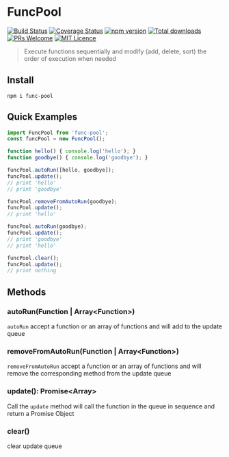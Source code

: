 # FuncPool

[![Build Status](https://travis-ci.org/Runjuu/FuncPool.svg?branch=master)](https://travis-ci.org/Runjuu/FuncPool)
[![Coverage Status](https://coveralls.io/repos/github/Runjuu/FuncPool/badge.svg?branch=master)](https://coveralls.io/github/Runjuu/FuncPool?branch=master)
[![npm version](https://badge.fury.io/js/func-pool.svg)](https://www.npmjs.com/package/func-pool)
[![Total downloads](https://img.shields.io/npm/dt/func-pool.svg)](https://www.npmjs.com/package/func-pool)
[![PRs Welcome](https://img.shields.io/badge/PRs-welcome-brightgreen.svg)](CONTRIBUTING.md#pull-requests)
[![MIT Licence](https://badges.frapsoft.com/os/mit/mit.svg?v=103)](https://opensource.org/licenses/mit-license.php)

> Execute functions sequentially and modify (add, delete, sort) the order of execution when needed

## Install
```console
npm i func-pool
```

## Quick Examples
```js
import FuncPool from 'func-pool';
const funcPool = new FuncPool();

function hello() { console.log('hello'); }
function goodbye() { console.log('goodbye'); }

funcPool.autoRun([hello, goodbye]);
funcPool.update();
// print 'hello'
// print 'goodbye'

funcPool.removeFromAutoRun(goodbye);
funcPool.update();
// print 'hello'

funcPool.autoRun(goodbye);
funcPool.update();
// print 'goodbye'
// print 'hello'

funcPool.clear();
funcPool.update();
// print nothing
```

## Methods

### autoRun(Function | Array\<Function\>)
`autoRun` accept a function or an array of functions and will add to the update queue

### removeFromAutoRun(Function | Array\<Function\>)
`removeFromAutoRun` accept a function or an array of functions and will remove the corresponding method from the update queue

### update(): Promise\<Array\>
Call the `update` method will call the function in the queue in sequence and return a Promise Object

### clear()
clear update queue
